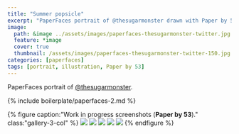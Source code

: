 ```yaml
---
title: "Summer popsicle"
excerpt: "PaperFaces portrait of @thesugarmonster drawn with Paper by 53 on an iPad."
image: 
  path: &image ../assets/images/paperfaces-thesugarmonster-twitter.jpg 
  feature: *image
  cover: true
  thumbnail: /assets/images/paperfaces-thesugarmonster-twitter-150.jpg
categories: [paperfaces]
tags: [portrait, illustration, Paper by 53]
---
```


PaperFaces portrait of [@thesugarmonster](https://twitter.com/thesugarmonster).

{% include boilerplate/paperfaces-2.md %}

{% figure caption:"Work in progress screenshots (**Paper by 53**)." class:"gallery-3-col" %}
[![](/assets/images/paperfaces-thesugarmonster-process-1-600.jpg)](/assets/images/paperfaces-thesugarmonster-process-1-lg.jpg)
[![](/assets/images/paperfaces-thesugarmonster-process-2-600.jpg)](/assets/images/paperfaces-thesugarmonster-process-2-lg.jpg)
[![](/assets/images/paperfaces-thesugarmonster-process-3-600.jpg)](/assets/images/paperfaces-thesugarmonster-process-3-lg.jpg)
[![](/assets/images/paperfaces-thesugarmonster-process-4-600.jpg)](/assets/images/paperfaces-thesugarmonster-process-4-lg.jpg)
[![](/assets/images/paperfaces-thesugarmonster-process-5-600.jpg)](/assets/images/paperfaces-thesugarmonster-process-5-lg.jpg)
{% endfigure %}
